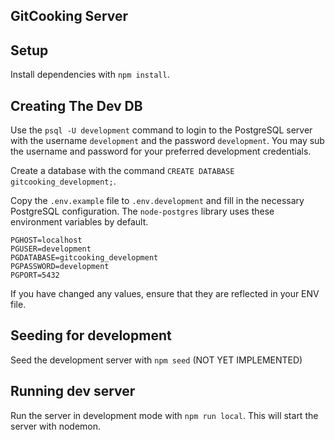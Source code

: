 ## GitCooking Server 

## Setup

Install dependencies with `npm install`.

## Creating The Dev DB

Use the `psql -U development` command to login to the PostgreSQL server with the username `development` and the password `development`. You may sub the username and password for your preferred development credentials.

Create a database with the command `CREATE DATABASE gitcooking_development;`. 

Copy the `.env.example` file to `.env.development` and fill in the necessary PostgreSQL configuration. The `node-postgres` library uses these environment variables by default.


```
PGHOST=localhost
PGUSER=development
PGDATABASE=gitcooking_development
PGPASSWORD=development
PGPORT=5432
```

If you have changed any values, ensure that they are reflected in your ENV file.

## Seeding for development

Seed the development server with `npm seed` (NOT YET IMPLEMENTED)

## Running dev server

Run the server in development mode with `npm run local`. This will start the server with nodemon.